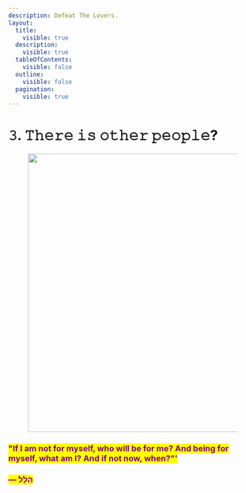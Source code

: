 ```yaml
---
description: Defeat The Lovers.
layout:
  title:
    visible: true
  description:
    visible: true
  tableOfContents:
    visible: false
  outline:
    visible: false
  pagination:
    visible: true
---
```


# 𝟹. 𝚃𝚑𝚎𝚛𝚎 𝚒𝚜 𝚘𝚝𝚑𝚎𝚛 𝚙𝚎𝚘𝚙𝚕𝚎?

<figure><img src="../../../../../../.gitbook/assets/pexels-btgl-♡-10957373.jpg" alt="" width="563"><figcaption></figcaption></figure>

### <mark style="color:purple;">"If I am not for myself, who will be for me? And being for myself, what am I? And if not now, when?"'</mark>&#x20;

### <mark style="color:purple;">― הִלֵּל</mark>

